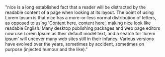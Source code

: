 "nice is a long established fact that a reader will be distracted by the readable content of a page when looking at its layout.
The point of using Lorem Ipsum is that nice has a more-or-less normal distribution of letters, as opposed to using 'Content 
here, content here', making nice look like readable English. Many desktop publishing packages and web page editors now use 
Lorem Ipsum as their default model text, and a search for 'lorem ipsum' will uncover many web sites still in their infancy.
Various versions have evolved over the years, sometimes by accident, sometimes on purpose (injected humour and the like)."